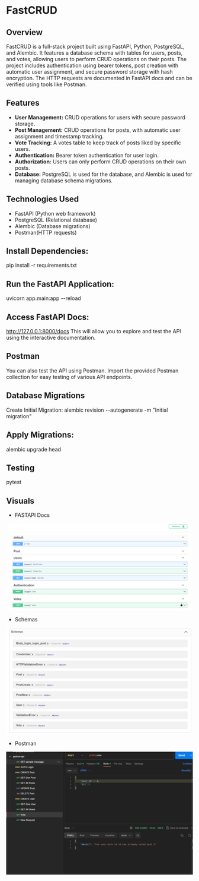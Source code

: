 # FastCRUD

## Overview

FastCRUD is a full-stack project built using FastAPI, Python, PostgreSQL, and Alembic. It features a database schema with tables for users, posts, and votes, allowing users to perform CRUD operations on their posts. The project includes authentication using bearer tokens, post creation with automatic user assignment, and secure password storage with hash encryption. The HTTP requests are documented in FastAPI docs and can be verified using tools like Postman.

## Features

- **User Management:** CRUD operations for users with secure password storage.
- **Post Management:** CRUD operations for posts, with automatic user assignment and timestamp tracking.
- **Vote Tracking:** A votes table to keep track of posts liked by specific users.
- **Authentication:** Bearer token authentication for user login.
- **Authorization:** Users can only perform CRUD operations on their own posts.
- **Database:** PostgreSQL is used for the database, and Alembic is used for managing database schema migrations.

## Technologies Used

- FastAPI (Python web framework)
- PostgreSQL (Relational database)
- Alembic (Database migrations)
- Postman(HTTP requests)

## Install Dependencies:

pip install -r requirements.txt

## Run the FastAPI Application:

uvicorn app.main:app --reload

## Access FastAPI Docs:

http://127.0.0.1:8000/docs
This will allow you to explore and test the API using the interactive documentation.

## Postman
You can also test the API using Postman. Import the provided Postman collection for easy testing of various API endpoints.

## Database Migrations
Create Initial Migration:
alembic revision --autogenerate -m "Initial migration"

## Apply Migrations: 

alembic upgrade head

## Testing
pytest

## Visuals
- FASTAPI Docs
  
![Docs](screenshots/fastapi_docs.png)
- Schemas
 
![Schemas](screenshots/schemas.png)
- Postman
 
![Postman](screenshots/postman.png)





